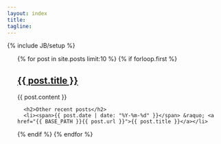 ```yaml
---
layout: index
title: 
tagline: 
---
```

{% include JB/setup %}
<ul class="posts">
  {% for post in site.posts limit:10 %}
    {% if forloop.first %}
     <h2><a href="{{ BASE_PATH }}{{ post.url }}">{{ post.title }}</a></h2>
      {{ post.content }}

      <h2>Other recent posts</h2>
      <li><span>{{ post.date | date: "%Y-%m-%d" }}</span> &raquo; <a href="{{ BASE_PATH }}{{ post.url }}">{{ post.title }}</a></li>
{% endif %}
  {% endfor %}
</ul>


